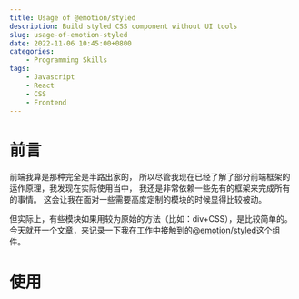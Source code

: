 ```yaml
---
title: Usage of @emotion/styled
description: Build styled CSS component without UI tools
slug: usage-of-emotion-styled
date: 2022-11-06 10:45:00+0800
categories:
    - Programming Skills
tags:
    - Javascript
    - React
    - CSS
    - Frontend
---
```


# 前言

前端我算是那种完全是半路出家的，
所以尽管我现在已经了解了部分前端框架的运作原理，我发现在实际使用当中，
我还是非常依赖一些先有的框架来完成所有的事情。
这会让我在面对一些需要高度定制的模块的时候显得比较被动。

但实际上，有些模块如果用较为原始的方法（比如：div+CSS），是比较简单的。
今天就开一个文章，来记录一下我在工作中接触到的[@emotion/styled](https://emotion.sh/docs/styled)这个组件。

# 使用

